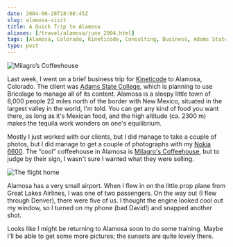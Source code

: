 ```yaml
--- 
date: 2004-06-28T18:08:45Z
slug: alamosa-visit
title: A Quick Trip to Alamosa
aliases: [/travel/alamosa/june_2004.html]
tags: [Alamosa, Colorado, Kineticode, Consulting, Business, Adams State College, Milagro’s Coffeehouse, Great Lakes Airlines]
type: post
---
```


<img
  src="/2004/06/alamosa-visit/milagros_coffeehouse.jpg"
  alt="Milagro’s Coffeehouse"
  class="right"
/>

Last week, I went on a brief business trip for [Kineticode] to Alamosa,
Colorado. The client was [Adams State College], which is planning to use
Bricolage to manage all of its content. Alamosa is a sleepy little town of 8,000
people 22 miles north of the border with New Mexico, situated in the largest
valley in the world, I'm told. You can get any kind of food you want there, as
long as it's Mexican food, and the high altitude (ca. 2300 m) makes the tequila
work wonders on one's equilibrium.

Mostly I just worked with our clients, but I did manage to take a couple of
photos, but I did manage to get a couple of photographs with my [Nokia 6600].
The “cool” coffeehouse in Alamosa is [Milagro's Coffeehouse], but to judge by
their sign, I wasn't sure I wanted what they were selling.

<img
  src="/2004/06/alamosa-visit/prop_engine.jpg"
  alt="The flight home"
  class="left"
/>

Alamosa has a very small airport. When I flew in on the little prop plane from
Great Lakes Airlines, I was one of two passengers. On the way out (I flew
through Denver), there were five of us. I thought the engine looked cool out my
window, so I turned on my phone (bad David!) and snapped another shot.

Looks like I might be returning to Alamosa soon to do some training. Maybe I'll
be able to get some more pictures; the sunsets are quite lovely there.

  [Kineticode]: http://www.kineticode.com/ "Kineticode Web site"
  [Adams State College]: https://www.adams.edu/ "Adams State College Web site"
  [Nokia 6600]: https://www.amazon.com/exec/obidos/ASIN/B00022NE6I/justatheory-20
    "Buy the Nokia 6600 at Amazon.com"
  [Milagro's Coffeehouse]: https://www.alamosa.org/dining/451-milagros-coffeehouse
    "Milagro's Coffeehouse on Alamosa.org"
